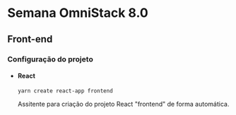 # Semana OmniStack 8.0

## Front-end

### Configuração do projeto

* #### React

    `yarn create react-app frontend`

    Assitente para criação do projeto React "frontend" de forma automática.
